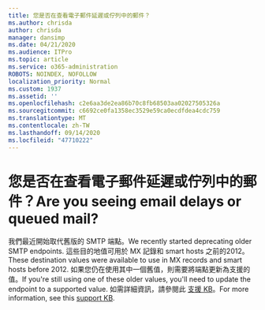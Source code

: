 ```yaml
---
title: 您是否在查看電子郵件延遲或佇列中的郵件？
ms.author: chrisda
author: chrisda
manager: dansimp
ms.date: 04/21/2020
ms.audience: ITPro
ms.topic: article
ms.service: o365-administration
ROBOTS: NOINDEX, NOFOLLOW
localization_priority: Normal
ms.custom: 1937
ms.assetid: ''
ms.openlocfilehash: c2e6aa3de2ea86b70c8fb68503aa02027505326a
ms.sourcegitcommit: c6692ce0fa1358ec3529e59ca0ecdfdea4cdc759
ms.translationtype: MT
ms.contentlocale: zh-TW
ms.lasthandoff: 09/14/2020
ms.locfileid: "47710222"
---
```

# <a name="are-you-seeing-email-delays-or-queued-mail"></a><span data-ttu-id="f7a5b-102">您是否在查看電子郵件延遲或佇列中的郵件？</span><span class="sxs-lookup"><span data-stu-id="f7a5b-102">Are you seeing email delays or queued mail?</span></span>

<span data-ttu-id="f7a5b-103">我們最近開始取代舊版的 SMTP 端點。</span><span class="sxs-lookup"><span data-stu-id="f7a5b-103">We recently started deprecating older SMTP endpoints.</span></span> <span data-ttu-id="f7a5b-104">這些目的地值可用於 MX 記錄和 smart hosts 之前的2012。</span><span class="sxs-lookup"><span data-stu-id="f7a5b-104">These destination values were available to use in MX records and smart hosts before 2012.</span></span> <span data-ttu-id="f7a5b-105">如果您仍在使用其中一個舊值，則需要將端點更新為支援的值。</span><span class="sxs-lookup"><span data-stu-id="f7a5b-105">If you're still using one of these older values, you'll need to update the endpoint to a supported value.</span></span> <span data-ttu-id="f7a5b-106">如需詳細資訊，請參閱此 [支援 KB](https://support.microsoft.com/help/4057301/attr35-response-code-when-mail-is-sent-to-eop-exo)。</span><span class="sxs-lookup"><span data-stu-id="f7a5b-106">For more information, see this [support KB](https://support.microsoft.com/help/4057301/attr35-response-code-when-mail-is-sent-to-eop-exo).</span></span>
